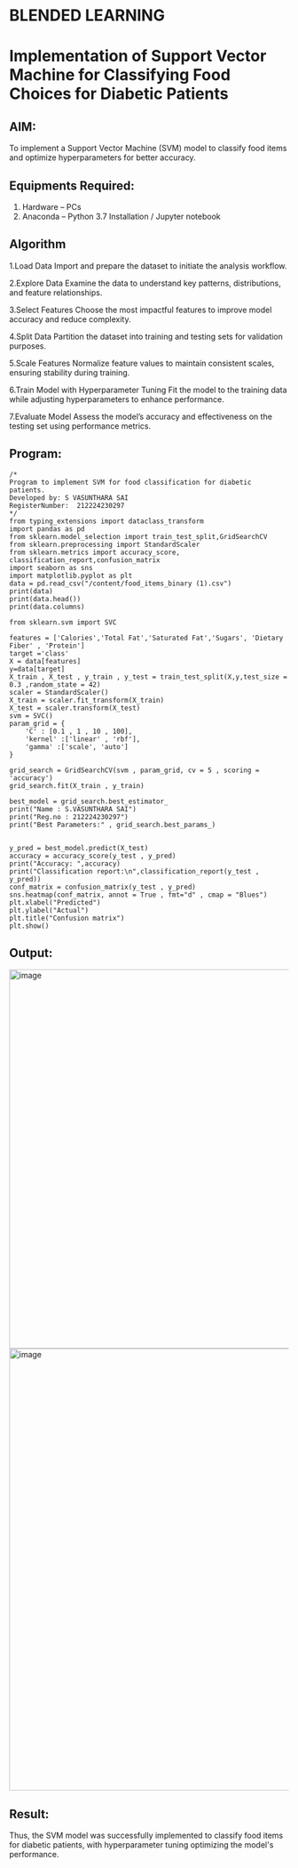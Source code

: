 # BLENDED LEARNING
# Implementation of Support Vector Machine for Classifying Food Choices for Diabetic Patients

## AIM:
To implement a Support Vector Machine (SVM) model to classify food items and optimize hyperparameters for better accuracy.

## Equipments Required:
1. Hardware – PCs
2. Anaconda – Python 3.7 Installation / Jupyter notebook

## Algorithm
1.Load Data Import and prepare the dataset to initiate the analysis workflow.

2.Explore Data Examine the data to understand key patterns, distributions, and feature relationships.

3.Select Features Choose the most impactful features to improve model accuracy and reduce complexity.

4.Split Data Partition the dataset into training and testing sets for validation purposes.

5.Scale Features Normalize feature values to maintain consistent scales, ensuring stability during training.

6.Train Model with Hyperparameter Tuning Fit the model to the training data while adjusting hyperparameters to enhance performance.

7.Evaluate Model Assess the model’s accuracy and effectiveness on the testing set using performance metrics.

## Program:
```
/*
Program to implement SVM for food classification for diabetic patients.
Developed by: S VASUNTHARA SAI
RegisterNumber:  212224230297
*/
from typing_extensions import dataclass_transform
import pandas as pd
from sklearn.model_selection import train_test_split,GridSearchCV
from sklearn.preprocessing import StandardScaler
from sklearn.metrics import accuracy_score, classification_report,confusion_matrix
import seaborn as sns
import matplotlib.pyplot as plt
data = pd.read_csv("/content/food_items_binary (1).csv")
print(data)
print(data.head())
print(data.columns)

from sklearn.svm import SVC

features = ['Calories','Total Fat','Saturated Fat','Sugars', 'Dietary Fiber' , 'Protein']
target ='class'
X = data[features]
y=data[target]
X_train , X_test , y_train , y_test = train_test_split(X,y,test_size = 0.3 ,random_state = 42)
scaler = StandardScaler()
X_train = scaler.fit_transform(X_train)
X_test = scaler.transform(X_test)
svm = SVC()
param_grid = {
    'C' : [0.1 , 1 , 10 , 100],
    'kernel' :['linear' , 'rbf'],
    'gamma' :['scale', 'auto']
}

grid_search = GridSearchCV(svm , param_grid, cv = 5 , scoring = 'accuracy')
grid_search.fit(X_train , y_train)
 
best_model = grid_search.best_estimator_
print("Name : S.VASUNTHARA SAI")
print("Reg.no : 212224230297")
print("Best Parameters:" , grid_search.best_params_)


y_pred = best_model.predict(X_test)
accuracy = accuracy_score(y_test , y_pred)
print("Accuracy: ",accuracy)
print("Classification report:\n",classification_report(y_test , y_pred))
conf_matrix = confusion_matrix(y_test , y_pred)
sns.heatmap(conf_matrix, annot = True , fmt="d" , cmap = "Blues")
plt.xlabel("Predicted")
plt.ylabel("Actual")
plt.title("Confusion matrix")
plt.show()

```

## Output:
<img width="842" height="682" alt="image" src="https://github.com/user-attachments/assets/e18fbe64-3ca9-490c-a84e-23131f0e94ba" />

<img width="807" height="795" alt="image" src="https://github.com/user-attachments/assets/914c786a-0beb-47fc-8c73-c7271d633748" />


## Result:
Thus, the SVM model was successfully implemented to classify food items for diabetic patients, with hyperparameter tuning optimizing the model's performance.
